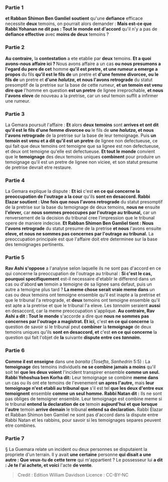 
### Partie 1
<b>et Rabban Shimon Ben Gamliel soutient</b> qu'une <b>defiance</b> efficace necessite <b>deux</b> temoins, on pourrait alors demander : <b>Mais est-ce que Rabbi Yohanan ne dit pas : Tout le monde est d'accord</b> qu'il n'y a pas</b> de <b>defiance effective</b> avec <b>moins de deux</b> temoins ?

### Partie 2
<b>Au contraire,</b> la <b>contestation</b> a ete etablie par <b>deux</b> temoins. <b>Et a quoi avons-nous affaire ici ? </b> Nous avons affaire a un cas <b>ou nous presumons a l'egard du pere de cet</b> homme <b>qu'il est pretre, et une rumeur a emerge a propos</b> du fils <b>qu'il est le fils de</b> un pretre et <b>d'une femme divorcee, ou le fils de</b> un pretre et <b>d'une <i>halutza</i>, et nous l'avons retrograde</b> du statut presomptif de la pretrise sur la base de cette rumeur, <b>et un temoin est venu dire que</b> l'homme en question <b>est un pretre</b> de lignee irreprochable, <b>et nous l'avons eleve</b> de nouveau a la pretrise, car un seul temoin suffit a infirmer une rumeur.

### Partie 3
La Gemara poursuit l'affaire : <b>Et</b> alors <b>deux temoins</b> sont <b>arrives et ont dit qu'il est le fils d'une femme divorcee ou</b> le fils de <b>une <i>halutza</i>, et nous l'avons retrograde</b> de la pretrise sur la base de leur temoignage. Puis <b>un temoin est venu et a dit qu'il est un pretre</b> de lignee non defectueuse, ce qui fait que deux temoins ont temoigne que sa lignee est non defectueuse, et deux ont temoigne qu'elle est defectueuse. <b>Et tout le monde</b> convient que le <b>temoignage</b> des deux temoins uniques <b>combinent</b> pour produire un temoignage qu'il est un pretre de lignee non viciee, et son statut presume de pretrise devrait etre restaure.

### Partie 4
La Gemara explique la dispute : <b>Et ici</b> c'est <b>en ce qui concerne la preoccupation de l'outrage a la cour</b> qu'ils <b>sont en desaccord. Rabbi Elazar soutient : Une fois que nous l'avons retrograde</b> du statut presomptif de la pretrise sur la base du temoignage de deux temoins, <b>nous ne</b> ensuite <b>l'elever,</b> car <b>nous sommes preoccupes par l'outrage au tribunal,</b> car un renversement de la decision du tribunal cree l'impression que le tribunal opere de maniere indecise. <b>Et Rabban Shimon Ben Gamliel tient : Nous l'avons retrograde</b> du statut presume de la pretrise <b>et nous</b> l'avons ensuite <b>eleve, et nous ne sommes pas concernes par l'outrage au tribunal.</b> La preoccupation principale est que l'affaire doit etre determinee sur la base des temoignages pertinents.

### Partie 5
<b>Rav Ashi s'oppose</b> a l'analyse selon laquelle ils ne sont pas d'accord en ce qui concerne la preoccupation de l'outrage au tribunal : <b>Si c'est le cas, pourquoi specifiquement</b> est-il necessaire d'etablir le differend dans un cas ou d'abord <b>un</b> temoin a temoigne de sa lignee sans defaut, puis un autre a temoigne plus tard ? <b>La meme chose serait vraie meme dans</b> un cas ou deux temoins ont temoigne ensemble qu'il est inapte a la pretrise et que le tribunal l'a retrograde, et <b>deux</b> temoins ont temoigne ensemble qu'il est apte a la pretrise et que le tribunal l'a eleve. Les <i>tannaim</i> seraient <b>aussi</b> en desaccord, car la meme preoccupation s'applique. <b>Au contraire, Rav Ashi a dit : Tout le monde</b> s'accorde a dire que <b>nous ne sommes pas concernes par l'outrage a magistrat. Et ici,</b> c'est <b>en ce qui concerne</b> la question de savoir si le tribunal peut <b>combiner</b> la <b>temoignage</b> de deux temoins uniques qu'ils <b>sont en desaccord, et</b> c'est <b>en ce qui concerne</b> la question qui fait l'objet de <b>la</b> suivante <b>dispute entre ces <i>tannaim</i>.</b>

### Partie 6
<b>Comme il est enseigne</b> dans une <i>baraita</i> (<i>Tosefta</i>, <i>Sanhedrin</i> 5:5) : La <b>temoignage</b> des temoins individuels <b>ne se combine jamais a moins</b> qu'il soit tel <b>que les deux voient</b> l'incident transpirer ensemble <b>comme un seul. Rabbi Yehoshua ben Korha dit:</b> Leur temoignage se combine <b>meme dans</b> un cas ou ils ont ete temoins de l'evenement <b>un apres l'autre,</b> mais <b>leur temoignage n'est etabli au tribunal que</b> s'il est tel <b>que les deux d'entre eux temoignent</b> ensemble <b>comme un seul homme. Rabbi Natan dit :</b> Ils ne sont pas obliges de temoigner ensemble. Leur temoignage est combine meme si le tribunal <b>entend la declaration de ce</b> temoin <b>aujourd'hui et que lorsque l'autre</b> temoin <b>arrive demain</b> le tribunal <b>entend sa declaration.</b> Rabbi Elazar et Rabban Shimon ben Gamliel ne sont pas d'accord dans la dispute entre Rabbi Natan et les rabbins, pour savoir si les temoignages separes peuvent etre combines.

### Partie 7
§ La Guemara relate un incident ou deux personnes se disputaient la propriete d'un terrain. Il y avait <b>une certaine</b> personne <b>qui disait a une autre : Que veux-tu de cette terre</b> qui m'appartient ? Le possesseur lui <b>a dit : Je te l'ai achete, et voici</b> l'acte <b>de vente</b>.

>Credit : Edition William Davidson
>Licence : CC-BY-NC